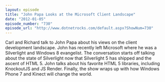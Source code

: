 ```yaml
---
layout: episode
title: "John Papa Looks at the Microsoft Client Landscape"
date: "2012-01-05"
episode_number: "730"
episode_url: "http://www.dotnetrocks.com/default.aspx?ShowNum=730"
---
```


Carl and Richard talk to John Papa about his views on the client development landscape. John has recently left Microsoft where he was a Silverlight and Windows 8 evangelist. The conversation starts off talking about the state of Silverlight now that Silverlight 5 has shipped and the ascent of HTML 5. John talks about his favorite HTML 5 libraries, including KnockoutJS and JS Render. Finally, the show wraps up with how Windows Phone 7 and Kinect will change the world.
